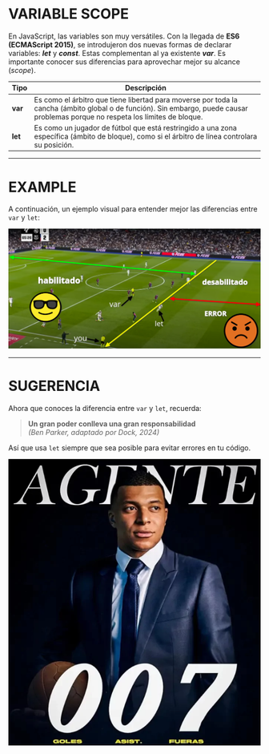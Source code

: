# VARIABLE SCOPE

En JavaScript, las variables son muy versátiles. Con la llegada de **ES6 (ECMAScript 2015)**, se introdujeron dos nuevas formas de declarar variables: ***let*** y ***const***. Estas complementan al ya existente ***var***. Es importante conocer sus diferencias para aprovechar mejor su alcance (*scope*).

| **Tipo** | **Descripción** |
|----------|-----------------|
| **var**  | Es como el árbitro que tiene libertad para moverse por toda la cancha (ámbito global o de función). Sin embargo, puede causar problemas porque no respeta los límites de bloque. |
| **let**  | Es como un jugador de fútbol que está restringido a una zona específica (ámbito de bloque), como si el árbitro de línea controlara su posición. |

---

# EXAMPLE

A continuación, un ejemplo visual para entender mejor las diferencias entre `var` y `let`:

<img src="varLetImage.png" alt="Ejemplo visual del comportamiento de var y let en JavaScript">

---

# SUGERENCIA

Ahora que conoces la diferencia entre `var` y `let`, recuerda:

> **Un gran poder conlleva una gran responsabilidad**  
> *(Ben Parker, adaptado por Dock, 2024)*

Así que usa `let` siempre que sea posible para evitar errores en tu código.

<img src="letImage.png" alt="Imagen motivacional para usar let en lugar de var">
